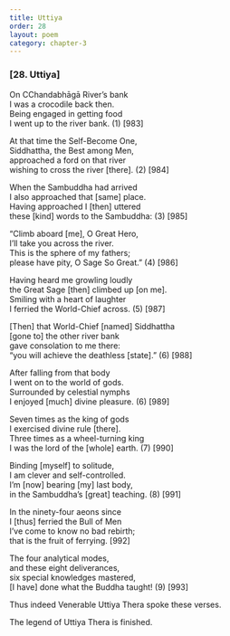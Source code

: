```yaml
---
title: Uttiya
order: 28
layout: poem
category: chapter-3
---
```


### \[28. Uttiya\]

On <span class="diacritics" data-state="on">C</span><span class="no-diacritics" data-state="off">Ch</span>andabhāgā River’s bank  
I was a crocodile back then.  
Being engaged in getting food  
I went up to the river bank. (1) \[983\]

At that time the Self-Become One,  
Siddhattha, the Best among Men,  
approached a ford on that river  
wishing to cross the river \[there\]. (2) \[984\]

When the Sambuddha had arrived  
I also approached that \[same\] place.  
Having approached I \[then\] uttered  
these \[kind\] words to the Sambuddha: (3) \[985\]

“Climb aboard \[me\], O Great Hero,  
I’ll take you across the river.  
This is the sphere of my fathers;  
please have pity, O Sage So Great.” (4) \[986\]

Having heard me growling loudly  
the Great Sage \[then\] climbed up \[on me\].  
Smiling with a heart of laughter  
I ferried the World-Chief across. (5) \[987\]

\[Then\] that World-Chief \[named\] Siddhattha  
\[gone to\] the other river bank  
gave consolation to me there:  
“you will achieve the deathless \[state\].” (6) \[988\]

After falling from that body  
I went on to the world of gods.  
Surrounded by celestial nymphs  
I enjoyed \[much\] divine pleasure. (6) \[989\]

Seven times as the king of gods  
I exercised divine rule \[there\].  
Three times as a wheel-turning king  
I was the lord of the \[whole\] earth. (7) \[990\]

Binding \[myself\] to solitude,  
I am clever and self-controlled.  
I’m \[now\] bearing \[my\] last body,  
in the Sambuddha’s \[great\] teaching. (8) \[991\]

In the ninety-four aeons since  
I \[thus\] ferried the Bull of Men  
I’ve come to know no bad rebirth;  
that is the fruit of ferrying. \[992\]

The four analytical modes,  
and these eight deliverances,  
six special knowledges mastered,  
\[I have\] done what the Buddha taught! (9) \[993\]

Thus indeed Venerable Uttiya Thera spoke these verses.

The legend of Uttiya Thera is finished.
